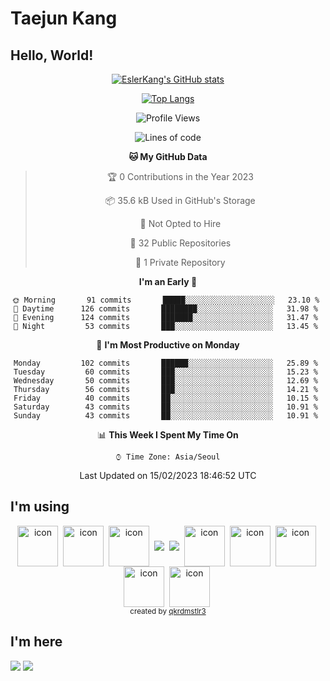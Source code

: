 # Taejun Kang

## Hello, World!


<div align="center">
  
  [![EslerKang's GitHub stats](https://github-readme-stats.vercel.app/api?username=EslerKang&count_private=true&theme=vision-friendly-dark)](https://github.com/eslerkang)
  
  [![Top Langs](https://github-readme-stats.vercel.app/api/top-langs/?username=eslerkang&hide=shell&layout=compact)](https://github.com/eslerkang)
  
  <!--START_SECTION:waka-->
![Profile Views](http://img.shields.io/badge/Profile%20Views-0-blue)

![Lines of code](https://img.shields.io/badge/From%20Hello%20World%20I%27ve%20Written-92%20Thousand%20lines%20of%20code-blue)

**🐱 My GitHub Data** 

> 🏆 0 Contributions in the Year 2023
 > 
> 📦 35.6 kB Used in GitHub's Storage 
 > 
> 🚫 Not Opted to Hire
 > 
> 📜 32 Public Repositories 
 > 
> 🔑 1 Private Repository 
 > 
**I'm an Early 🐤** 

```text
🌞 Morning       91 commits       █████░░░░░░░░░░░░░░░░░░░░   23.10 % 
🌆 Daytime      126 commits       ████████░░░░░░░░░░░░░░░░░   31.98 % 
🌃 Evening      124 commits       ███████░░░░░░░░░░░░░░░░░░   31.47 % 
🌙 Night         53 commits       ███░░░░░░░░░░░░░░░░░░░░░░   13.45 % 

```
📅 **I'm Most Productive on Monday** 

```text
Monday         102 commits       ██████░░░░░░░░░░░░░░░░░░░   25.89 % 
Tuesday         60 commits       ███░░░░░░░░░░░░░░░░░░░░░░   15.23 % 
Wednesday       50 commits       ███░░░░░░░░░░░░░░░░░░░░░░   12.69 % 
Thursday        56 commits       ███░░░░░░░░░░░░░░░░░░░░░░   14.21 % 
Friday          40 commits       ██░░░░░░░░░░░░░░░░░░░░░░░   10.15 % 
Saturday        43 commits       ██░░░░░░░░░░░░░░░░░░░░░░░   10.91 % 
Sunday          43 commits       ██░░░░░░░░░░░░░░░░░░░░░░░   10.91 % 

```


📊 **This Week I Spent My Time On** 

```text
⌚︎ Time Zone: Asia/Seoul

```


 Last Updated on 15/02/2023 18:46:52 UTC
<!--END_SECTION:waka-->
</div>
  
## I'm using
<div align="center">
  <img src="https://techstack-generator.vercel.app/swift-icon.svg" alt="icon" width="65" height="65" align="center"/>&nbsp;
  <img src="https://techstack-generator.vercel.app/js-icon.svg" alt="icon" width="65" height="65" align="center"/>&nbsp;
  <img src="https://techstack-generator.vercel.app/ts-icon.svg" alt="icon" width="65" height="65" align="center" />&nbsp;
  <img src="https://img.shields.io/badge/NestJS-000000?style=flat-square&logo=Nestjs&logoColor=red" align="center"/>&nbsp;
  <img src="https://img.shields.io/badge/Python-5175A7?style=flat-square&logo=Python&logoColor=white" align="center"/>&nbsp;
  <img src="https://techstack-generator.vercel.app/restapi-icon.svg" alt="icon" width="65" height="65" align="center" />&nbsp;
  <img src="https://techstack-generator.vercel.app/mysql-icon.svg" alt="icon" width="65" height="65"  align="center"/>&nbsp;
  <img src="https://techstack-generator.vercel.app/aws-icon.svg" alt="icon" width="65" height="65" align="center" />&nbsp;
  <img src="https://techstack-generator.vercel.app/docker-icon.svg" alt="icon" width="65" height="65" align="center" />&nbsp;
  <img src="https://techstack-generator.vercel.app/github-icon.svg" alt="icon" width="65" height="65" align="center" />&nbsp;
</div>

<div align="center">
  <sub>created by <a href="https://github.com/qkrdmstlr3/techstack-generator" target="_blank">qkrdmstlr3</a></sub>
</div>

<!--
<a><img src="https://img.shields.io/badge/Javascript-F0DF3E?style=flat-square&logo=Javascript&logoColor=white"/></a>
-->
<!--
<a><img src="https://img.shields.io/badge/Typescript-5175A7?style=flat-square&logo=Typescript&logoColor=white"/></a>
-->


## I'm here
<a href="https://velog.io/@eslerkang" target="_blank"><img src="https://img.shields.io/badge/Velog-20c997?style=flat-square&logo=Vimeo&logoColor=white"/></a>
<a href="mailto:eslerkang@gmail.com" target="_blank"><img src="https://img.shields.io/badge/Gmail-B54A3A?style=flat-square&logo=Gmail&logoColor=white"/></a>
